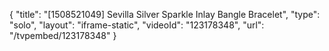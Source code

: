 {
    "title": "[1508521049] Sevilla Silver Sparkle Inlay Bangle Bracelet",
    "type": "solo",
    "layout": "iframe-static",
    "videoId": "123178348",
    "url": "\/tvpembed\/123178348"
}